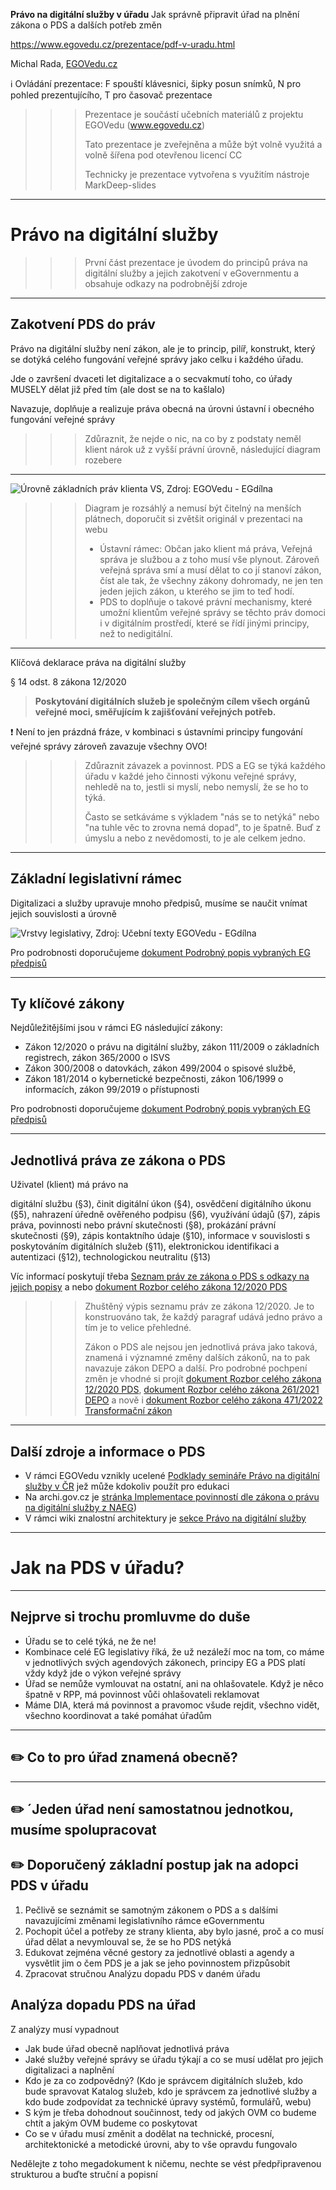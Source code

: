 <meta charset="utf-8" lang="cs">

**Právo na digitální služby v úřadu**
	Jak správně připravit úřad na plnění zákona o PDS a dalších potřeb změn

https://www.egovedu.cz/prezentace/pdf-v-uradu.html


Michal Rada, [EGOVedu.cz](https://www.egovedu.cz)

ℹ️ Ovládání prezentace: F spouští klávesnici, šipky posun snímků, N pro pohled prezentujícího, T pro časovač prezentace

>>> Prezentace je součástí učebních materiálů z projektu EGOVedu (www.egovedu.cz)
>>>
>>> Tato prezentace je zveřejněna a může být volně využitá a volně šířena pod otevřenou licencí CC
>>>
>>> Technicky je prezentace vytvořena s využitím nástroje MarkDeep-slides 


----

# Právo na digitální služby

>>> První část prezentace je úvodem do principů práva na digitální služby a jejich zakotvení v eGovernmentu a obsahuje odkazy na podrobnější zdroje

---

## Zakotvení PDS do práv

Právo na digitální služby není zákon, ale je to princip, pilíř, konstrukt, který se dotýká celého fungování veřejné správy jako celku i každého úřadu. 

Jde o završení dvaceti let digitalizace a o secvakmutí toho, co úřady MUSELY dělat již před tím (ale dost se na to kašlalo)

Navazuje, doplňuje a realizuje práva obecná na úrovni ústavní i obecného fungování veřejné správy

>>> Zdůraznit, že nejde o nic, na co by z podstaty neměl klient nárok už z vyšší právní úrovně, následující diagram rozebere

---

![Úrovně základních práv klienta VS, Zdroj: EGOVedu - EGdílna](https://github.com/egdilna/egovedu/raw/main/diagramy/Edu/urovnezaklpravklienta.png)



>>> Diagram je rozsáhlý a nemusí být čitelný na menších plátnech, doporučit si zvětšit originál v prezentaci na webu
>>>
>>> - Ústavní rámec: Občan jako klient má práva, Veřejná správa je službou a z toho musí vše plynout. Zároveň veřejná správa smí a musí dělat to co jí stanoví zákon, číst ale tak, že všechny zákony dohromady, ne jen ten jeden jejich zákon, u kterého se jim to teď hodí.
>>> - PDS to doplňuje o takové právní mechanismy, které umožní klientům veřejné správy se těchto práv domoci i v digitálním prostředí, které se řídí jinými principy, než to nedigitální.

---

Klíčová deklarace práva na digitální služby

§ 14 odst. 8 zákona 12/2020

> **Poskytování digitálních služeb je společným cílem všech orgánů veřejné moci, směřujícím k zajišťování veřejných potřeb.**

❗️ Není to jen prázdná fráze, v kombinaci s ústavními principy fungování veřejné správy zároveň zavazuje všechny OVO!

>>> Zdůraznit závazek a povinnost. PDS a EG se týká každého úřadu v každé jeho činnosti výkonu veřejné správy, nehledě na to, jestli si myslí, nebo nemyslí, že se ho to týká.
>>>
>>> Často se setkáváme s výkladem "nás se to netýká" nebo "na tuhle věc to zrovna nemá dopad", to je špatně. Buď z úmyslu a nebo z nevědomosti, to je ale celkem jedno.

---

## Základní legislativní rámec

Digitalizaci a služby upravuje mnoho předpisů, musíme se naučit vnímat jejich souvislosti a úrovně

![Vrstvy legislativy, Zdroj: Učební texty EGOVedu - EGdílna](https://github.com/egdilna/egovedu/raw/main/diagramy/Edu/dpl-pyramida-vrstvy-legislativy.png)

Pro podrobnosti doporučujeme [dokument Podrobný popis vybraných EG předpisů](http://metodiky.egdilna.cz/metodiky/legislativa/popis-eg-zakonu.html)


---

## Ty klíčové zákony

Nejdůležitějšími jsou v rámci EG následující zákony:

* Zákon 12/2020 o právu na digitální služby, zákon 111/2009 o základních registrech, zákon 365/2000 o ISVS
* Zákon 300/2008 o datovkách, zákon 499/2004 o spisové službě,
* Zákon 181/2014 o kybernetické bezpečnosti, zákon 106/1999 o informacích, zákon 99/2019 o přístupnosti

Pro podrobnosti doporučujeme [dokument Podrobný popis vybraných EG předpisů](http://metodiky.egdilna.cz/metodiky/legislativa/popis-eg-zakonu.html)






---

## Jednotlivá práva ze zákona o PDS

Uživatel (klient) má právo na

digitální službu (§3), činit digitální úkon (§4), osvědčení digitálního úkonu (§5), nahrazení úředně ověřeného podpisu (§6), využívání údajů (§7), zápis práva, povinnosti nebo právní skutečnosti (§8), prokázání právní skutečnosti (§9), zápis kontaktního údaje (§10), informace v souvislosti s poskytováním digitálních služeb (§11), elektronickou identifikaci a autentizaci (§12), technologickou neutralitu (§13)

Víc informací poskytují třeba [Seznam práv ze zákona o PDS s odkazy na jejich popisy](https://architektovani.tiddlyhost.com/#Pr%C3%A1va%20ze%20z%C3%A1kona%20o%20pr%C3%A1vu%20na%20digit%C3%A1ln%C3%AD%20slu%C5%BEby) a nebo [dokument Rozbor celého zákona 12/2020 PDS](http://metodiky.egdilna.cz/metodiky/legislativa/rozbor-pds)


>>> Zhuštěný výpis seznamu práv ze zákona 12/2020. Je to konstruováno tak, že každý paragraf udává jedno právo a tím je to velice přehledné.
>>>
>>> Zákon o PDS ale nejsou jen jednotlivá práva jako taková, znamená i významné změny dalších zákonů, na to pak navazuje zákon DEPO a další. Pro podrobné pochpení změn je vhodné si projít [dokument Rozbor celého zákona 12/2020 PDS](http://metodiky.egdilna.cz/metodiky/legislativa/rozbor-pds), [dokument Rozbor celého zákona 261/2021 DEPO](http://metodiky.egdilna.cz/metodiky/legislativa/rozbor-depo) a nově i [dokument Rozbor celého zákona 471/2022 Transformační zákon](http://metodiky.egdilna.cz/metodiky/legislativa/rozbor-transformacnizakon) 



---

## Další zdroje a informace o PDS

- V rámci EGOVedu vznikly ucelené [Podklady semináře Právo na digitální služby v ČR](https://egovedukb.tiddlyhost.com/#%F0%9F%93%95%20Semin%C3%A1%C5%99%20PDS%20a%20digitalizace%20slu%C5%BEeb) jež může kdokoliv použít pro edukaci
- Na archi.gov.cz je [stránka Implementace povinností dle zákona o právu na digitální služby z NAEG](https://archi.gov.cz/znalostni_baze:implementace_zopds?s[]=pr%C3%A1vo%2A&s[]=na%2A&s[]=digit%C3%A1ln%C3%AD%2A&s[]=slu%C5%BEby%2A))
- V rámci wiki znalostní architektury je [sekce Právo na digitální služby](https://architektovani.tiddlyhost.com/#Pr%C3%A1vo%20na%20digit%C3%A1ln%C3%AD%20slu%C5%BEby)


---


# Jak na PDS v úřadu?

---

## Nejprve si trochu promluvme do duše

- Úřadu se to celé týká, ne že ne!
- Kombinace celé EG legislativy říká, že už nezáleží moc na tom, co máme v jednotlivých svých agendových zákonech, principy EG a PDS platí vždy když jde o výkon veřejné správy
- Úřad se nemůže vymlouvat na ostatní, ani na ohlašovatele. Když je něco špatně v RPP, má povinnost vůči ohlašovateli reklamovat
- Máme DIA, která má povinnost a pravomoc všude rejdit, všechno vidět, všechno koordinovat a také pomáhat úřadům


---

## ✏️ Co to pro úřad znamená obecně?

---

## ✏️ ´Jeden úřad není samostatnou jednotkou, musíme spolupracovat

## ✏️ Doporučený základní postup jak na adopci PDS v úřadu

1. Pečlivě se seznámit se samotným zákonem o PDS a s dalšími navazujícími změnami legislativního rámce eGovernmentu
2. Pochopit účel a potřeby ze strany klienta, aby bylo jasné, proč a co musí úřad dělat a nevymlouval se, že se ho PDS netýká
3. Edukovat zejména věcné gestory za jednotlivé oblasti a agendy a vysvětlit jim o čem PDS je a jak se jeho povinnostem přizpůsobit
4. Zpracovat stručnou Analýzu dopadu PDS v daném úřadu


## Analýza dopadu PDS na úřad


Z analýzy musí vypadnout

* Jak bude úřad obecně naplňovat jednotlivá práva
* Jaké služby veřejné správy se úřadu týkají a co se musí udělat pro jejich digitalizaci a naplnění
* Kdo je za co zodpovědný? (Kdo je správcem digitálních služeb, kdo bude spravovat Katalog služeb, kdo je správcem za jednotlivé služby a kdo bude zodpovídat za technické úpravy systémů, formulářů, webu)
* S kým je třeba dohodnout součinnost, tedy od jakých OVM co budeme chtít a jakým OVM budeme co poskytovat
* Co se v úřadu musí změnit a dodělat na technické, procesní, architektonické a metodické úrovni, aby to vše opravdu fungovalo


Nedělejte z toho megadokument k ničemu, nechte se vést předpřipravenou strukturou a buďte struční a popisní

